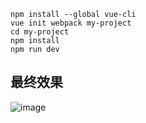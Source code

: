 ```
npm install --global vue-cli
vue init webpack my-project
cd my-project
npm install
npm run dev
```

## 最终效果
![image](./整体效果.PNG)

